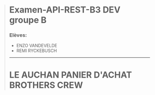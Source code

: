 ># Examen-API-REST-B3 DEV groupe B
>
>### Elèves:
>- ENZO VANDEVELDE
>- REMI RYCKEBUSCH 
>---
># LE AUCHAN PANIER D'ACHAT BROTHERS CREW 




             
             
             
         
         
         
